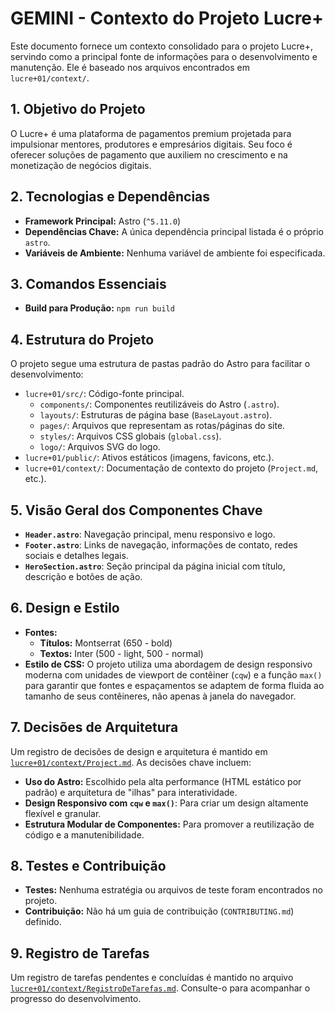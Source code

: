 # GEMINI - Contexto do Projeto Lucre+

Este documento fornece um contexto consolidado para o projeto Lucre+, servindo como a principal fonte de informações para o desenvolvimento e manutenção. Ele é baseado nos arquivos encontrados em `lucre+01/context/`.

## 1. Objetivo do Projeto

O Lucre+ é uma plataforma de pagamentos premium projetada para impulsionar mentores, produtores e empresários digitais. Seu foco é oferecer soluções de pagamento que auxiliem no crescimento e na monetização de negócios digitais.

## 2. Tecnologias e Dependências

- **Framework Principal:** Astro (`^5.11.0`)
- **Dependências Chave:** A única dependência principal listada é o próprio `astro`.
- **Variáveis de Ambiente:** Nenhuma variável de ambiente foi especificada.

## 3. Comandos Essenciais

- **Build para Produção:** `npm run build`

## 4. Estrutura do Projeto

O projeto segue uma estrutura de pastas padrão do Astro para facilitar o desenvolvimento:

- `lucre+01/src/`: Código-fonte principal.
  - `components/`: Componentes reutilizáveis do Astro (`.astro`).
  - `layouts/`: Estruturas de página base (`BaseLayout.astro`).
  - `pages/`: Arquivos que representam as rotas/páginas do site.
  - `styles/`: Arquivos CSS globais (`global.css`).
  - `logo/`: Arquivos SVG do logo.
- `lucre+01/public/`: Ativos estáticos (imagens, favicons, etc.).
- `lucre+01/context/`: Documentação de contexto do projeto (`Project.md`, etc.).

## 5. Visão Geral dos Componentes Chave

- **`Header.astro`**: Navegação principal, menu responsivo e logo.
- **`Footer.astro`**: Links de navegação, informações de contato, redes sociais e detalhes legais.
- **`HeroSection.astro`**: Seção principal da página inicial com título, descrição e botões de ação.

## 6. Design e Estilo

- **Fontes:**
  - **Títulos:** Montserrat (650 - bold)
  - **Textos:** Inter (500 - light, 500 - normal)
- **Estilo de CSS:** O projeto utiliza uma abordagem de design responsivo moderna com unidades de viewport de contêiner (`cqw`) e a função `max()` para garantir que fontes e espaçamentos se adaptem de forma fluida ao tamanho de seus contêineres, não apenas à janela do navegador.

## 7. Decisões de Arquitetura

Um registro de decisões de design e arquitetura é mantido em [`lucre+01/context/Project.md`](lucre+01/context/Project.md). As decisões chave incluem:

- **Uso do Astro:** Escolhido pela alta performance (HTML estático por padrão) e arquitetura de "ilhas" para interatividade.
- **Design Responsivo com `cqw` e `max()`**: Para criar um design altamente flexível e granular.
- **Estrutura Modular de Componentes:** Para promover a reutilização de código e a manutenibilidade.

## 8. Testes e Contribuição

- **Testes:** Nenhuma estratégia ou arquivos de teste foram encontrados no projeto.
- **Contribuição:** Não há um guia de contribuição (`CONTRIBUTING.md`) definido.

## 9. Registro de Tarefas

Um registro de tarefas pendentes e concluídas é mantido no arquivo [`lucre+01/context/RegistroDeTarefas.md`](lucre+01/context/RegistroDeTarefas.md). Consulte-o para acompanhar o progresso do desenvolvimento.
